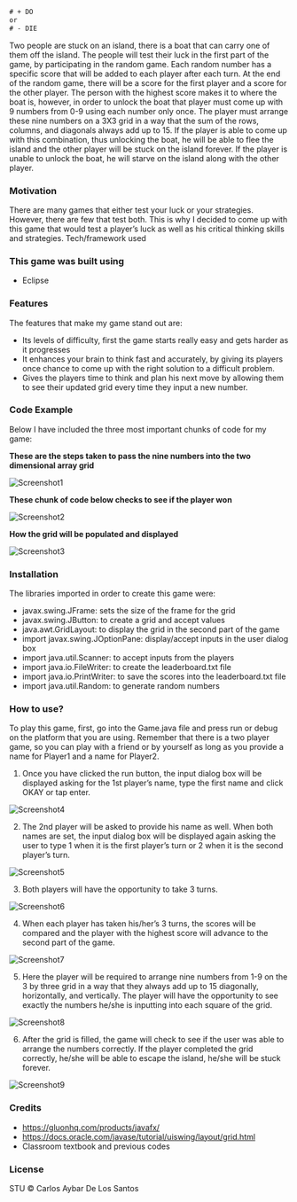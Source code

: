 ```diff
# + DO
or
# - DIE
```
Two people are stuck on an island, there is a boat that can carry one of them off the island. The people will test their luck in the first part of the game, by participating in the random game. Each random number has a specific score that will be added to each player after each turn. At the end of the random game, there will be a score for the first player and a score for the other player. The person with the highest score makes it to where the boat is, however, in order to unlock the boat that player must come up with 9 numbers from 0-9 using each number only once. The player must arrange these nine numbers on a 3X3 grid in a way that the sum of the rows, columns, and diagonals always add up to 15. If the player is able to come up with this combination, thus unlocking the boat, he will be able to flee the island and the other player will be stuck on the island forever. If the player is unable to unlock the boat, he will starve on the island along with the other player.

### Motivation

There are many games that either test your luck or your strategies. However, there are few that test both. This is why I decided to come up with this game that would test a player’s luck as well as his critical thinking skills and strategies. 
Tech/framework used

### This game was built using

* Eclipse

### Features

The features that make my game stand out are:
* Its levels of difficulty, first the game starts really easy and gets harder as it progresses
* It enhances your brain to think fast and accurately, by giving its players once chance to come up with the right solution to a difficult problem. 
* Gives the players time to think and plan his next move by allowing them to see their updated grid every time they input a new number.

### Code Example

Below I have included the three most important chunks of code for my game:

**These are the steps taken to pass the nine numbers into the two dimensional array grid**

![Screenshot1](https://user-images.githubusercontent.com/58013489/70016762-39877600-154f-11ea-97fe-8ba95425536a.png)

**These chunk of code below checks to see if the player won**

![Screenshot2](https://user-images.githubusercontent.com/58013489/70016763-39877600-154f-11ea-9602-fa9c5bbf1181.png)

**How the grid will be populated and displayed**

![Screenshot3](https://user-images.githubusercontent.com/58013489/70016765-39877600-154f-11ea-95d3-c7f4a732b903.png)

### Installation

The libraries imported in order to create this game were:
* javax.swing.JFrame: sets the size of the frame for the grid
* javax.swing.JButton: to create a grid and accept values
* java.awt.GridLayout: to display the grid in the second part of the game
* import javax.swing.JOptionPane: display/accept inputs in the user dialog box
* import java.util.Scanner: to accept inputs from the players
* import java.io.FileWriter: to create the leaderboard.txt file
* import java.io.PrintWriter: to save the scores into the leaderboard.txt file
* import java.util.Random: to generate random numbers

### How to use?

To play this game, first, go into the Game.java file and press run or debug on the platform that you are using. Remember that there is a two player game, so you can play with a friend or by yourself as long as you provide a name for Player1 and a name for Player2. 

1. Once you have clicked the run button, the input dialog box will be displayed asking for the 1st player’s name, type the first name and click OKAY or tap enter. 

![Screenshot4](https://user-images.githubusercontent.com/58013489/70016766-3a200c80-154f-11ea-8516-23976c2634e3.png)
 
2. The 2nd player will be asked to provide his name as well. When both names are set, the input dialog box will be displayed again asking the user to type 1 when it is the first player’s turn or 2 when it is the second player’s turn. 

![Screenshot5](https://user-images.githubusercontent.com/58013489/70016767-3a200c80-154f-11ea-9926-f6748c15dfc1.png)

3. Both players will have the opportunity to take 3 turns. 

![Screenshot6](https://user-images.githubusercontent.com/58013489/70016769-3a200c80-154f-11ea-998e-8afd1de338be.png)

4. When each player has taken his/her’s 3 turns, the scores will be compared and the player with the highest score will advance to the second part of the game.

![Screenshot7](https://user-images.githubusercontent.com/58013489/70016770-3a200c80-154f-11ea-8d02-2e995802ba1e.png)

5. Here the player will be required to arrange nine numbers from 1-9 on the 3 by three grid in a way that they always add up to 15 diagonally, horizontally, and vertically. The player will have the opportunity to see exactly the numbers he/she is inputting into each square of the grid.

![Screenshot8](https://user-images.githubusercontent.com/58013489/70018536-799d2780-1554-11ea-985b-2dc066d4701c.png)
 			
6. After the grid is filled, the game will check to see if the user was able to arrange the numbers correctly. If the player completed the grid correctly, he/she will be able to escape the island, he/she will be stuck forever.

![Screenshot9](https://user-images.githubusercontent.com/58013489/70016772-3a200c80-154f-11ea-9cdf-e8d0d9fa5213.png)
		
 
### Credits

* https://gluonhq.com/products/javafx/
* https://docs.oracle.com/javase/tutorial/uiswing/layout/grid.html
* Classroom textbook and previous codes

### License

STU © Carlos Aybar De Los Santos



